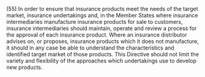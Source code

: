 (55) In order to ensure that insurance products meet the needs of the target market, insurance undertakings and, in the Member States where insurance intermediaries manufacture insurance products for sale to customers, insurance intermediaries should maintain, operate and review a process for the approval of each insurance product. Where an insurance distributor advises on, or proposes, insurance products which it does not manufacture, it should in any case be able to understand the characteristics and identified target market of those products. This Directive should not limit the variety and flexibility of the approaches which undertakings use to develop new products.